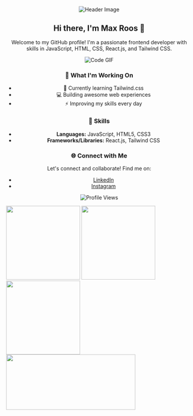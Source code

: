 # 

<div align="center">
  <img src="header.png" alt="Header Image">

  ## Hi there, I'm Max Roos 👋

  <p>Welcome to my GitHub profile! I'm a passionate frontend developer with skills in JavaScript, HTML, CSS, React.js, and Tailwind CSS.</p>

  <img src="code.gif" alt="Code GIF">

  ### 🚀 What I'm Working On

  - 🌱 Currently learning Tailwind.css
  - 💻 Building awesome web experiences
  - ⚡️ Improving my skills every day

  ### 💼 Skills

  - **Languages:** JavaScript, HTML5, CSS3
  - **Frameworks/Libraries:** React.js, Tailwind CSS

  ### 🌐 Connect with Me

  Let's connect and collaborate! Find me on:
  
  - [LinkedIn](https://www.linkedin.com/in/max-roos-010a951b4/)
  - [Instagram](https://www.instagram.com/maxroos_/)

  ![Profile Views](https://visitor-badge.glitch.me/badge?page_id=MaxRoos04.MaxRoos04)

</div>

<img src="https://pluralsight2.imgix.net/paths/images/javascript-542e10ea6e.png" width="200" height="200" /> 
<img src="https://cdn.pixabay.com/photo/2017/08/05/11/16/logo-2582748_640.png" width="200" height="200" />
<img src="https://cdn.pixabay.com/photo/2017/08/05/11/16/logo-2582747_1280.png" width="200" height="200" />
<img src="https://camo.githubusercontent.com/6433ae2acf0465f470f2ddb9b058d866ce2d4fc96b894954f882c2075f22981f/68747470733a2f2f696d6167652e6962622e636f2f695748724b6e2f72656163745f6e61746976655f7461696c77696e642e706e67" width="350" height="150" />

